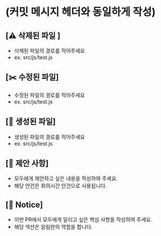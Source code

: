 # (커밋 메시지 헤더와 동일하게 작성)

## [⚠️ 삭제된 파일 ]

- 삭제된 파일의 경로를 적어주세요
- ex. src/js/test.js

## [✂️ 수정된 파일]

- 수정된 파일의 경로를 적어주세요
- ex. src/js/test.js

## [📝 생성된 파일]

- 생성된 파일의 경로를 적어주세요
- ex. src/js/test.js

## [📌 제안 사항]

- 모두에게 제안하고 싶은 내용을 작성하여 주세요.
- 해당 안건은 회의시간 안건으로 사용됩니다.

## [📢 Notice]

- 이번 PR에서 모두에게 알리고 싶은 핵심 사항을 작성하여 주세요.
- 해당 섹션은 알림판의 역할을 합니다.